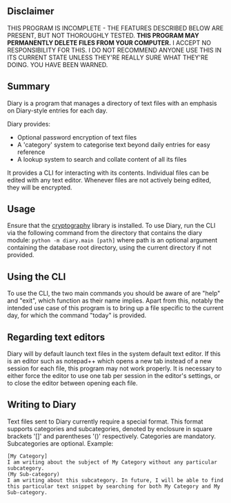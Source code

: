 ## Disclaimer
THIS PROGRAM IS INCOMPLETE - THE FEATURES DESCRIBED BELOW ARE PRESENT, BUT NOT THOROUGHLY TESTED.
**THIS PROGRAM MAY PERMANENTLY DELETE FILES FROM YOUR COMPUTER.**
I ACCEPT NO RESPONSIBILITY FOR THIS.
I DO NOT RECOMMEND ANYONE USE THIS IN ITS CURRENT STATE UNLESS THEY'RE REALLY SURE WHAT THEY'RE DOING.
YOU HAVE BEEN WARNED.

## Summary
Diary is a program that manages a directory of text files with an emphasis on Diary-style entries for each day.

Diary provides:
 - Optional password encryption of text files
 - A 'category' system to categorise text beyond daily entries for easy reference
 - A lookup system to search and collate content of all its files

It provides a CLI for interacting with its contents. Individual files can be edited with any text editor.
Whenever files are not actively being edited, they will be encrypted.

## Usage
Ensure that the [cryptography](https://pypi.org/project/cryptography/) library is installed.
To use Diary, run the CLI via the following command from the directory that contains the diary module:
`python -m diary.main [path]`
where path is an optional argument containing the database root directory,
using the current directory if not provided.

## Using the CLI
To use the CLI, the two main commands you should be aware of are "help" and "exit", which function as their name implies.
Apart from this, notably the intended use case of this program is to bring up a file specific to the current day, for which the command "today" is provided.

## Regarding text editors
Diary will by default launch text files in the system default text editor.
If this is an editor such as notepad++ which opens a new tab instead of a new session for each file, this program may not work properly.
It is necessary to either force the editor to use one tab per session in the editor's settings, or to close the editor between opening each file.

## Writing to Diary
Text files sent to Diary currently require a special format.
This format supports categories and subcategories, denoted by enclosure in square brackets '[]' and parentheses '()' respectively.
Categories are mandatory. Subcategories are optional.
Example:

```
[My Category]
I am writing about the subject of My Category without any particular subcategory.
(My Sub-category)
I am writing about this subcategory. In future, I will be able to find this particular text snippet by searching for both My Category and My Sub-category.
```
